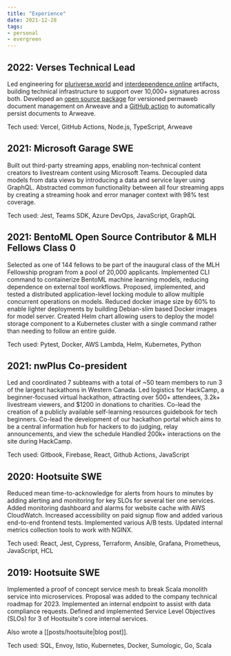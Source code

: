 ```yaml
---
title: "Experience"
date: 2021-12-28
tags:
- personal
- evergreen
---
```


## 2022: Verses Technical Lead
Led engineering for [pluriverse.world](https://pluriverse.world/) and [interdependence.online](https://www.interdependence.online/declaration) artifacts, building technical infrastructure to support over 10,000+ signatures across both. Developed an [open source package](https://github.com/verses-xyz/ar-wrapper) for versioned permaweb document management on Arweave and a [GitHub action](https://github.com/verses-xyz/arweave-publish-action) to automatically persist documents to Arweave.

Tech used: Vercel, GitHub Actions, Node.js, TypeScript, Arweave

## 2021: Microsoft Garage SWE
Built out third-party streaming apps, enabling non-technical content creators to livestream content using Microsoft Teams. Decoupled data models from data views by introducing a data and service layer using GraphQL. Abstracted common functionality between all four streaming apps by creating a streaming hook and error manager context with 98% test coverage.

Tech used: Jest, Teams SDK, Azure DevOps, JavaScript, GraphQL

## 2021: BentoML Open Source Contributor & MLH Fellows Class 0
Selected as one of 144 fellows to be part of the inaugural class of the MLH Fellowship program from a pool of 20,000 applicants. Implemented CLI command to containerize BentoML machine learning models, reducing dependence on external tool workflows. Proposed, implemented, and tested a distributed application-level locking module to allow multiple concurrent operations on models. Reduced docker image size by 60% to enable lighter deployments by building Debian-slim based Docker images for model server. Created Helm chart allowing users to deploy the model storage component to a Kubernetes cluster with a single command rather than needing to follow an entire guide.

Tech used: Pytest, Docker, AWS Lambda, Helm, Kubernetes, Python

## 2021: nwPlus Co-president
Led and coordinated 7 subteams with a total of ~50 team members to run 3 of the largest hackathons in Western Canada. Led logistics for HackCamp, a beginner-focused virtual hackathon, attracting over 500+ attendees, 3.2k+ livestream viewers, and $1200 in donations to charities. Co-lead the creation of a publicly available self-learning resources guidebook for tech beginners. Co-lead the development of our hackathon portal which aims to be a central information hub for hackers to do judging, relay announcements, and view the schedule Handled 200k+ interactions on the site during HackCamp.

Tech used: Gitbook, Firebase, React, Github Actions, JavaScript

## 2020: Hootsuite SWE
Reduced mean time-to-acknowledge for alerts from hours to minutes by adding alerting and monitoring for key SLOs for several tier one services. Added monitoring dashboard and alarms for website cache with AWS CloudWatch. Increased accessibility on paid signup flow and added various end-to-end frontend tests. Implemented various A/B tests. Updated internal metrics collection tools to work with NGINX.

Tech used: React, Jest, Cypress, Terraform, Ansible, Grafana, Prometheus, JavaScript, HCL

## 2019: Hootsuite SWE
Implemented a proof of concept service mesh to break Scala monolith service into microservices. Proposal was added to the company technical roadmap for 2023. Implemented an internal endpoint to assist with data compliance requests. Defined and implemented Service Level Objectives (SLOs) for 3 of Hootsuite's core internal services.

Also wrote a [[posts/hootsuite|blog post]].

Tech used: SQL, Envoy, Istio, Kubernetes, Docker, Sumologic, Go, Scala